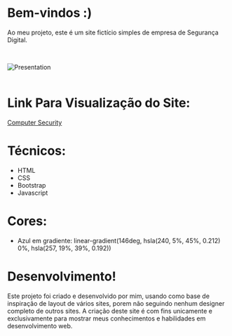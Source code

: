# Bem-vindos :)

Ao meu projeto, este é um site fictício simples de empresa de Segurança Digital.

<br/>

![Presentation](https://github.com/IsadoraVanderlan/site-seguranca-digital/blob/main/presentation.gif)
<br/><br/>

# Link Para Visualização do Site:

<a href="https://isadoravanderlan.github.io/site-seguranca-digital/">Computer Security
</a>
<br/>

# Técnicos:

- HTML
- CSS
- Bootstrap
- Javascript


# Cores:

- Azul em gradiente: linear-gradient(146deg, hsla(240, 5%, 45%, 0.212) 0%, hsla(257, 19%, 39%, 0.192))


# Desenvolvimento!
Este projeto foi criado e desenvolvido por mim, usando como base de inspiração de layout de vários sites, porem não seguindo nenhum designer completo de outros sites.
A criação deste site é com fins unicamente e exclusivamente para mostrar meus conhecimentos e habilidades em desenvolvimento web.
